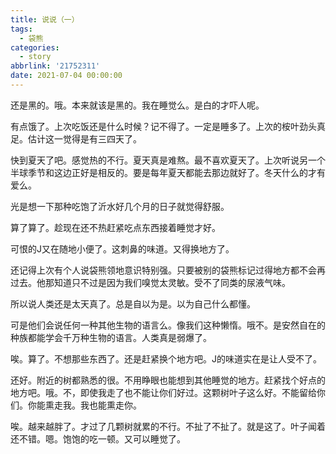 ```yaml
---
title: 说说（一）
tags:
  - 袋熊
categories:
  - story
abbrlink: '21752311'
date: 2021-07-04 00:00:00
---
```


还是黑的。哦。本来就该是黑的。我在睡觉么。是白的才吓人呢。

有点饿了。上次吃饭还是什么时候？记不得了。一定是睡多了。上次的桉叶劲头真足。估计这一觉得是有三四天了。
<!--more-->
快到夏天了吧。感觉热的不行。夏天真是难熬。最不喜欢夏天了。上次听说另一个半球季节和这边正好是相反的。要是每年夏天都能去那边就好了。冬天什么的才有爱么。

光是想一下那种吃饱了沂水好几个月的日子就觉得舒服。

算了算了。趁现在还不热赶紧吃点东西接着睡觉才好。

可恨的J又在随地小便了。这刺鼻的味道。又得换地方了。

还记得上次有个人说袋熊领地意识特别强。只要被别的袋熊标记过得地方都不会再过去。他那知道只不过是因为我们嗅觉太灵敏。受不了同类的尿液气味。

所以说人类还是太天真了。总是自以为是。以为自己什么都懂。

可是他们会说任何一种其他生物的语言么。像我们这种懒惰。哦不。是安然自在的种族都能学会千万种生物的语言。人类真是弱爆了。

唉。算了。不想那些东西了。还是赶紧换个地方吧。J的味道实在是让人受不了。

还好。附近的树都熟悉的很。不用睁眼也能想到其他睡觉的地方。赶紧找个好点的地方吧。哦。不，即使我走了也不能让你们好过。这颗树叶子这么好。不能留给你们。你能熏走我。我也能熏走你。

唉。越来越胖了。才过了几颗树就累的不行。不扯了不扯了。就是这了。叶子闻着还不错。嗯。饱饱的吃一顿。又可以睡觉了。

